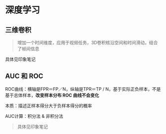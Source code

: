# 深度学习

## 三维卷积

> 增加一个时间维度，应用于视频任务，3D卷积核沿空间和时间滑动，结合了帧间信息

具体见印象笔记

## AUC 和 ROC

ROC曲线：横轴是FPR＝FP／N，纵轴是TPR＝TP / N，基于实际正负样本，不是基于总体样本，**改变样本分布 ROC 曲线不会变化**

本质：描述正样本得分大于负样本得分的概率

AUC计算：积分法 & 非积分法

> 具体见印象笔记

## 
